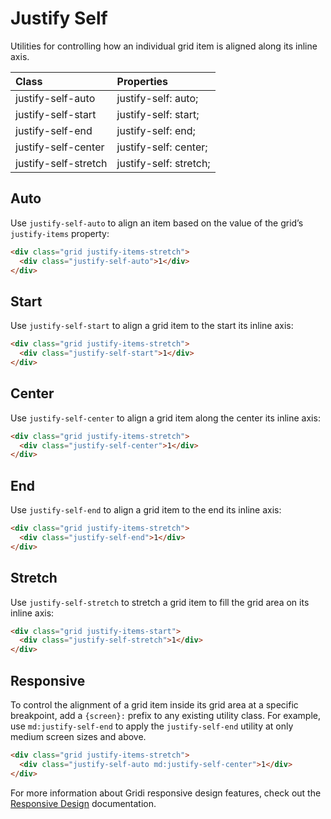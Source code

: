 # Justify Self

Utilities for controlling how an individual grid item is aligned along its inline axis.

| Class                | Properties             |
| :------------------- | :--------------------- |
| justify-self-auto    | justify-self: auto;    |
| justify-self-start   | justify-self: start;   |
| justify-self-end     | justify-self: end;     |
| justify-self-center  | justify-self: center;  |
| justify-self-stretch | justify-self: stretch; |

## Auto

Use `justify-self-auto` to align an item based on the value of the grid’s `justify-items` property:

```html
<div class="grid justify-items-stretch">
  <div class="justify-self-auto">1</div>
</div>
```

## Start

Use `justify-self-start` to align a grid item to the start its inline axis:

```html
<div class="grid justify-items-stretch">
  <div class="justify-self-start">1</div>
</div>
```

## Center

Use `justify-self-center` to align a grid item along the center its inline axis:

```html
<div class="grid justify-items-stretch">
  <div class="justify-self-center">1</div>
</div>
```

## End

Use `justify-self-end` to align a grid item to the end its inline axis:

```html
<div class="grid justify-items-stretch">
  <div class="justify-self-end">1</div>
</div>
```

## Stretch

Use `justify-self-stretch` to stretch a grid item to fill the grid area on its inline axis:

```html
<div class="grid justify-items-start">
  <div class="justify-self-stretch">1</div>
</div>
```

## Responsive

To control the alignment of a grid item inside its grid area at a specific breakpoint, add a `{screen}:` prefix to any existing utility class. For example, use `md:justify-self-end` to apply the `justify-self-end` utility at only medium screen sizes and above.

```html
<div class="grid justify-items-stretch">
  <div class="justify-self-auto md:justify-self-center">1</div>
</div>
```

For more information about Gridi responsive design features, check out the [Responsive Design](/guide/responsive-design) documentation.
